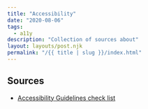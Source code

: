 ```yaml
---
title: "Accessibility"
date: "2020-08-06"
tags:
  - a11y
description: "Collection of sources about"
layout: layouts/post.njk
permalink: "/{{ title | slug }}/index.html"
---
```


## Sources

* [Accessibility Guidelines check list](http://accessibility.voxmedia.com/)